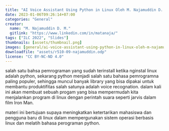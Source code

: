 ```yaml
---
title: "AI Voice Assistant Using Python in Linux Oleh M. Najamuddin D. M."
date: 2023-01-06T09:26:14+07:00
categories: "General"
creator: 
  name: "M. Najamuddin D. M."
  gitlink: "https://www.linkedin.com/in/matanaja/"
tags: ["ILC 2022", "Slides"]
thumbnails: [assets/thumbnail.png]
images: [general/ai-voice-assistant-using-python-in-linux-oleh-m-najamuddin-d-m/assets/thumbnail.png]
downloadfile: "assets/r510-09-najamuddin.odp"
license: "CC BY-NC-ND 4.0"
---
```

salah satu bahsa pemrograman yang sudah terinstall ketika nginstal linux adalah python, sekarang python menjadi salah satu bahasa pemrogramna paling populer, sehingga muncul banyak library yang bisa dipakai untuk membantu produktifitas<!--more--> salah satunya adalah voice recognation. dalam kali ini akan membuat sebuah progam yang bisa mempermudah kita menjalankan program di linux dengan perintah suara seperti jarvis dalam film Iron Man.

materi ini bertujuan supaya meningkatkan ketertarikan mahasiswa dan pengguna baru di linux dalam mempergunakan sistem operasi berbasis linux dan melatih bahasa perograman python.
<!--silakan edit bagian nama, gitlink, thumbnail, link dowload, lisensi jika diperlukan, serta deskripsi-->

